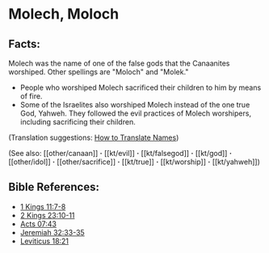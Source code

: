 # Molech, Moloch #

## Facts: ##

Molech was the name of one of the false gods that the Canaanites worshiped. Other spellings are "Moloch" and "Molek."

* People who worshiped Molech sacrificed their children to him by means of fire.
* Some of the Israelites also worshiped Molech instead of the one true God, Yahweh. They followed the evil practices of Molech worshipers, including sacrificing their children.

(Translation suggestions: [How to Translate Names](en/ta-vol1/translate/man/translate-names))

(See also: [[other/canaan]] **·** [[kt/evil]] **·** [[kt/falsegod]] **·** [[kt/god]] **·** [[other/idol]] **·** [[other/sacrifice]] **·** [[kt/true]] **·** [[kt/worship]] **·** [[kt/yahweh]])

## Bible References: ##

* [1 Kings 11:7-8](en/tn/1ki/help/11/07)
* [2 Kings 23:10-11](en/tn/2ki/help/23/10)
* [Acts 07:43](en/tn/act/help/07/43)
* [Jeremiah 32:33-35](en/tn/jer/help/32/33)
* [Leviticus 18:21](en/tn/lev/help/18/21)
